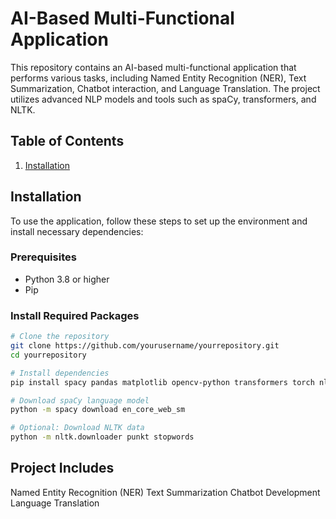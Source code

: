 # AI-Based Multi-Functional Application

This repository contains an AI-based multi-functional application that performs various tasks, including Named Entity Recognition (NER), Text Summarization, Chatbot interaction, and Language Translation. The project utilizes advanced NLP models and tools such as spaCy, transformers, and NLTK.

## Table of Contents
1. [Installation](#installation)
   
## Installation

To use the application, follow these steps to set up the environment and install necessary dependencies:

### Prerequisites
- Python 3.8 or higher
- Pip

### Install Required Packages

```bash
# Clone the repository
git clone https://github.com/yourusername/yourrepository.git
cd yourrepository

# Install dependencies
pip install spacy pandas matplotlib opencv-python transformers torch nltk sentencepiece sacremoses

# Download spaCy language model
python -m spacy download en_core_web_sm

# Optional: Download NLTK data
python -m nltk.downloader punkt stopwords
```

## Project Includes
Named Entity Recognition (NER)
Text Summarization
Chatbot Development
Language Translation
